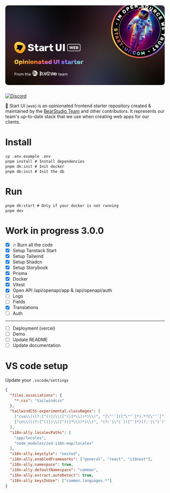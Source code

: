 <h1 align="center"><img src=".github/assets/thumbnail.png" alt="Start UI Web" /></h1>

[![Discord](https://img.shields.io/discord/452798408491663361)](https://go.bearstudio.fr/discord)

🚀 Start UI <small>[web]</small> is an opinionated frontend starter repository created & maintained by the [BearStudio Team](https://www.bearstudio.fr/team) and other contributors.
It represents our team's up-to-date stack that we use when creating web apps for our clients.

# Install

```
cp .env.example .env
pnpm install # Install dependencies
pnpm dk:init # Init docker
pnpm db:init # Init the db
```

# Run

```
pnpm dk:start # Only if your docker is not running
pnpm dev
```

# Work in progress 3.0.0

- [x] 🔥 Burn all the code
- [x] Setup Tanstack Start
- [x] Setup Tailwind
- [x] Setup Shadcn
- [x] Setup Storybook
- [x] Prisma
- [x] Docker
- [x] Vitest
- [x] Open API /api/openapi/app & /api/openapi/auth
- [ ] Logs
- [ ] Fields
- [x] Translations
- [ ] Auth

---

- [ ] Deployment (vercel)
- [ ] Demo
- [ ] Update README
- [ ] Update documentation

# VS code setup

Update your `.vscode/settings`

```json
{
  "files.associations": {
    "*.css": "tailwindcss"
  },
  "tailwindCSS.experimental.classRegex": [
    ["cva\\(((?:[^()]|\\([^()]*\\))*)\\)", "[\"'`]([^\"'`]*).*?[\"'`]"],
    ["cn\\(((?:[^()]|\\([^()]*\\))*)\\)", "(?:'|\"|`)([^']*)(?:'|\"|`)"]
  ],
  "i18n-ally.localesPaths": [
    "app/locales",
    "node_modules/zod-i18n-map/locales"
  ],
  "i18n-ally.keystyle": "nested",
  "i18n-ally.enabledFrameworks": ["general", "react", "i18next"],
  "i18n-ally.namespace": true,
  "i18n-ally.defaultNamespace": "common",
  "i18n-ally.extract.autoDetect": true,
  "i18n-ally.keysInUse": ["common.languages.*"]
}
```
